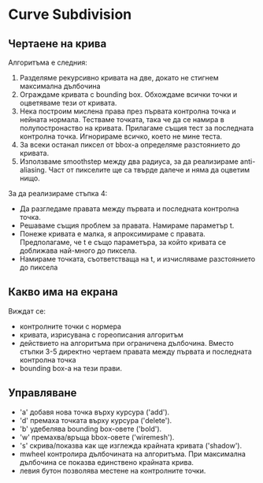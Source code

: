# Curve Subdivision

## Чертаене на крива
Алгоритъма е следния:
1. Разделяме рекурсивно кривата на две, докато не стигнем максимална дълбочина
2. Ограждаме кривата с bounding box. Обхождаме всички точки и оцветяваме тези от кривата.
3. Нека построим мислена права през първата контролна точка и нейната нормала. Тестваме
точката, така че да се намира в полупостронаство на кривата. Прилагаме същия тест за
последната контролна точка. Игнорираме всичко, което не мине теста.
4. За всеки останал пиксел от bbox-a определяме разстоянието до кривата.
5. Използваме smoothstep между два радиуса, за да реализираме anti-aliasing. Част от
пикселите ще са твърде далече и няма да оцветим нищо.

За да реализираме стъпка 4:
- Да разгледаме правата между първата и последната контролна точка.
- Решаваме същия проблем за правата. Намираме параметър t.
- Понеже кривата е малка, я апроксимираме с правата. Предполагаме, че t е също параметъра,
за който кривата се доближава най-много до пиксела.
- Намираме точката, съответстваща на t, и изчисляваме разстоянието до пиксела

## Какво има на екрана

Виждат се:
- контролните точки с нормера
- кривата, изрисувана с гореописания алгоритъм
- действието на алгоритъма при ограничена дълбочина. Вместо стъпки 3-5 директно чертаем
правата между първата и последната контролна точка
- bounding box-a на тези прави.

## Управляване

- 'а' добавя нова точка върху курсура ('add').
- 'd' премаха точката върху курсура ('delete').
- 'b' удебелява bounding box-овете ('bold').
- 'w' премахва/връща bbox-овете ('wiremesh').
- 's' скрива/показва как ще изглежда крайната кривата ('shadow').
- mwheel контролира дълбочината на алгоритъма. При максимална дълбочина се показва
единствено крайната крива.
- левия бутон позволява местене на контролните точки.
